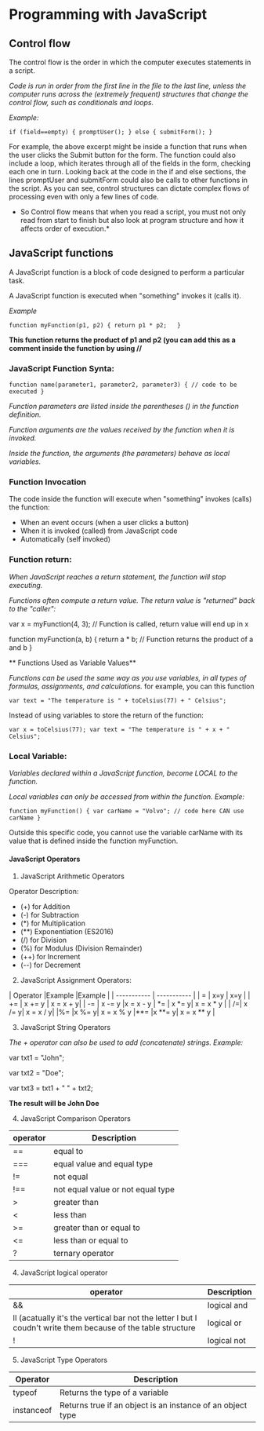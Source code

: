 # Programming with JavaScript
## Control flow
The control flow is the order in which the computer executes statements in a script.

*Code is run in order from the first line in the file to the last line, unless the computer runs across the (extremely frequent) structures that change the control flow, such as conditionals and loops.*

*Example:*

`if (field==empty) {
promptUser();
} else {
    submitForm();
}`

For example, the above excerpt might be inside a function that runs when the user clicks the Submit button for the form. The function could also include a loop, which iterates through all of the fields in the form, checking each one in turn. Looking back at the code in the if and else sections, the lines promptUser and submitForm could also be calls to other functions in the script. As you can see, control structures can dictate complex flows of processing even with only a few lines of code.

* So Control flow means that when you read a script, you must not only read from start to finish but also look at program structure and how it affects order of execution.*

## JavaScript functions
A JavaScript function is a block of code designed to perform a particular task.

A JavaScript function is executed when "something" invokes it (calls it).

*Example*

`function myFunction(p1, p2) {
  return p1 * p2;  
}`

**This function returns the product of p1 and p2 (you can add this as a comment inside the function by using //**
### JavaScript Function Synta:
`function name(parameter1, parameter2, parameter3) {
  // code to be executed
}`

 *Function parameters are listed inside the parentheses () in the function definition.*

*Function arguments are the values received by the function when it is invoked.*

*Inside the function, the arguments (the parameters) behave as local variables.*

### Function Invocation
The code inside the function will execute when "something" invokes (calls) the function:

- When an event occurs (when a user clicks a button)
- When it is invoked (called) from JavaScript code
- Automatically (self invoked)

### Function return:
*When JavaScript reaches a return statement, the function will stop executing.*

*Functions often compute a return value. The return value is "returned" back to the "caller":*

var x = myFunction(4, 3);   // Function is called, return value will end up in x

function myFunction(a, b) {
  return a * b;             // Function returns the product of a and b
}

** Functions Used as Variable Values**

*Functions can be used the same way as you use variables, in all types of formulas, assignments, and calculations.*
 for example, you can this function

 `var text = "The temperature is " + toCelsius(77) + " Celsius";`

  Instead of using variables to store the return of the function:

  `var x = toCelsius(77);
var text = "The temperature is " + x + " Celsius";`

### Local Variable:
*Variables declared within a JavaScript function, become LOCAL to the function.*

*Local variables can only be accessed from within the function. Example:*

`function myFunction() {
  var carName = "Volvo";
  // code here CAN use carName
}`

Outside this specific code, you cannot use the variable carName with its value that is defined inside the function myFunction.
#### JavaScript Operators
1. JavaScript Arithmetic Operators

Operator	Description:

- (+) for Addition
- (-) for	Subtraction
- (*) for	Multiplication
- (**) 	Exponentiation (ES2016)
- (/) for	Division
- (%)	for Modulus (Division Remainder)
- (++) for Increment
- (--) for	Decrement
2. JavaScript Assignment Operators:

| Operator     |Example |Example | 
| ----------- | ----------- |
| =    | x=y     | x=y     |
| +=  | 	x += y     |	x = x + y|
| -=  | 		x -= y   |x = x - y
| *=   |	x *= y|	x = x * y   |
| /=|	x /= y|	x = x / y|
|%=	|x %= y|	x = x % y
|**=	|x **= y|	x = x ** y    |

3. JavaScript String Operators

*The + operator can also be used to add (concatenate) strings. Example:*

var txt1 = "John";

var txt2 = "Doe";

var txt3 = txt1 + " " + txt2;

**The result will be John Doe**

4. JavaScript Comparison Operators

|operator     | Description |
| ----------- | ----------- |
| ==	|equal to     |
| ===	|equal value and equal type       |
| !=	|not equal       |
| !==	|not equal value or not equal type        |
|     >|	greater than       |
|<|	less than       |
| >=|	greater than or equal to        |
|    <=	|less than or equal to       |
|?	|ternary operator       |

4. JavaScript logical operator

| operator      | Description |
| ----------- | ----------- |
| &&|	logical and       |
| ll (acatually it's the vertical bar not the letter l but I coudn't write them because of the table structure|	logical or       |
| !	|logical not       |

5. JavaScript Type Operators

| Operator   | Description |
| ----------- | ----------- |
| typeof|	Returns the type of a variable       |
| instanceof|	Returns true if an object is an instance of an object type        |


